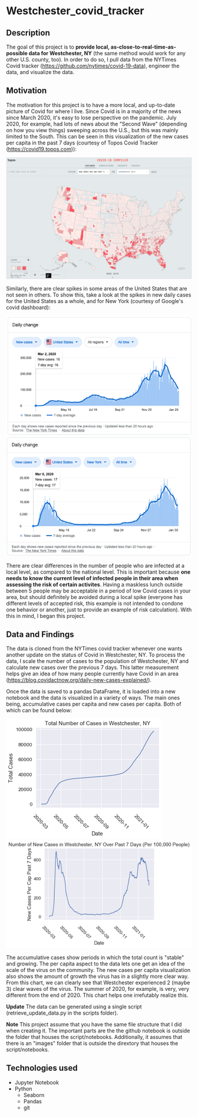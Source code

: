 # Westchester_covid_tracker

## Description
The goal of this project is to **provide local, as-close-to-real-time-as-possible data for Westchester, NY** (the same method would work for any other U.S. county, too). In order to do so, I pull data from the NYTimes Covid tracker (https://github.com/nytimes/covid-19-data), engineer the data, and visualize the data. 

## Motivation
The motivation for this project is to have a more local, and up-to-date picture of Covid for where I live. Since Covid is in a majority of the news since March 2020, it's easy to lose perspective on the pandemic. July 2020, for example, had lots of news about the "Second Wave" (depending on how you view things) sweeping across the U.S., but this was mainly limited to the South. This can be seen in this visualization of the new cases per capita in the past 7 days (courtesy of Topos Covid Tracker (https://covid19.topos.com)):

![Image showing the new cases in July 2020](./images/New_cases_per_cap_past_7_days_late_july.png)

Similarly, there are clear spikes in some areas of the United States that are not seen in others. To show this, take a look at the spikes in new daily cases for the United States as a whole, and for New York (courtesy of Google's covid dashboard):

![Image showing the total new US Cases](./images/New_cases_US.png)
![Image showing the total new NY Cases](./images/New_cases_ny.png)

There are clear differences in the number of people who are infected at a local level, as compared to the national level. This is important because **one needs to know the current level of infected people in their area when assessing the risk of certain activites**. Having a maskless lunch outside between 5 people may be acceptable in a period of low Covid cases in your area, but should definitely be avoided during a local spike (everyone has different levels of accepted risk, this example is not intended to condone one behavior or another, just to provide an example of risk calculation). With this in mind, I began this project.

## Data and Findings
The data is cloned from the NYTimes covid tracker whenever one wants another update on the status of Covid in Westchester, NY. To process the data, I scale the number of cases to the population of Westchester, NY and calculate new cases over the previous 7 days. This latter measurement helps give an idea of how many people currently have Covid in an area (https://blog.covidactnow.org/daily-new-cases-explained/). 

Once the data is saved to a pandas DataFrame, it is loaded into a new notebook and the data is visualized in a variety of ways. The main ones being, accumulative cases per capita and new cases per capita. Both of which can be found below:

![Image showing the accumulative cases in Westchester](./images/Plot_of_total_cases.png)
![Image showing the news cases in Westchester](./images/Plot_of_New_Cases_Per_Past_7_Days.png)

The accumulative cases show periods in which the total count is "stable" and growing. The per capita aspect to the data lets one get an idea of the scale of the virus on the community. The new cases per capita visualization also shows the amount of growth the virus has in a slightly more clear way. From this chart, we can clearly see that Westchester experienced 2 (maybe 3) clear waves of the virus. The summer of 2020, for example, is very, very different from the end of 2020. This chart helps one irrefutably realize this.

**Update**
The data can be generated using a single script (retrieve_update_data.py in the scripts folder). 

**Note** 
This project assume that you have the same file structure that I did when creating it. The important parts are the the github notebook is outside the folder that houses the script/notebooks. Additionally, it assumes that there is an "images" folder that is outside the dirextory that houses the script/notebooks.

## Technologies used
- Jupyter Notebook
- Python 
    - Seaborn
    - Pandas
    - git
